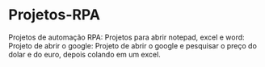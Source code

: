 # Projetos-RPA
Projetos de automação RPA:
Projetos para abrir notepad, excel e word:
Projeto de abrir o google:
Projeto de abrir o google e pesquisar o preço do dolar e do euro, depois colando em um excel.
